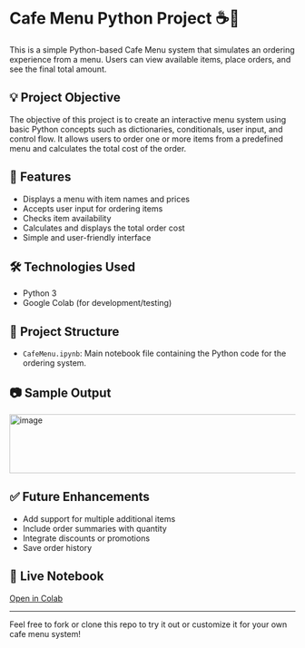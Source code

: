 # Cafe Menu Python Project ☕🍕

This is a simple Python-based Cafe Menu system that simulates an ordering experience from a menu. Users can view available items, place orders, and see the final total amount.

## 💡 Project Objective

The objective of this project is to create an interactive menu system using basic Python concepts such as dictionaries, conditionals, user input, and control flow. It allows users to order one or more items from a predefined menu and calculates the total cost of the order.

## 📌 Features

- Displays a menu with item names and prices
- Accepts user input for ordering items
- Checks item availability
- Calculates and displays the total order cost
- Simple and user-friendly interface

## 🛠️ Technologies Used

- Python 3
- Google Colab (for development/testing)

## 📁 Project Structure

- `CafeMenu.ipynb`: Main notebook file containing the Python code for the ordering system.

## 📷 Sample Output

<img width="608" height="104" alt="image" src="https://github.com/user-attachments/assets/620245ec-12d1-4e1f-8bd7-1f6f5bd304a4" />


## ✅ Future Enhancements

- Add support for multiple additional items
- Include order summaries with quantity
- Integrate discounts or promotions
- Save order history

## 🔗 Live Notebook

[Open in Colab](https://colab.research.google.com/github/shivanisyal09/Cafe_Menu_Python/blob/main/CafeMenu.ipynb)

---

Feel free to fork or clone this repo to try it out or customize it for your own cafe menu system!

